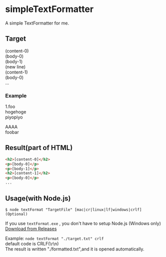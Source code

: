 # simpleTextFormatter  
A simple TextFormatter for me.
  
## Target  
(content-0)  
(body-0)  
(body-1)  
(new line)  
(content-1)  
(body-0)  
...  
  
### Example
1.foo  
hogehoge  
piyopiyo  
  
AAAA  
foobar  

## Result(part of HTML)
```html
<h2>[content-0]</h2>
<p>[body-0]</p>
<p>[body-1]</p>
<h2>[content-1]</h2>
<p>[body-0]</p>
...
```
  
  
## Usage(with Node.js)
```
$ node textFormat "TargetFile" [mac|cr|linux|lf|windows|crlf](Optional)
```
If you use `textFormat.exe` , you don't have to setup Node.js (Windows only)  
[Download from Releases](https://github.com/yyhome-tromb/simpleTextFormatter/releases/tag/v1.0)  

Example: `node textFormat "./target.txt" crlf`  
default code is CRLF(\\r\\n)  
The result is written "./formatted.txt",and it is opened automatically.  
